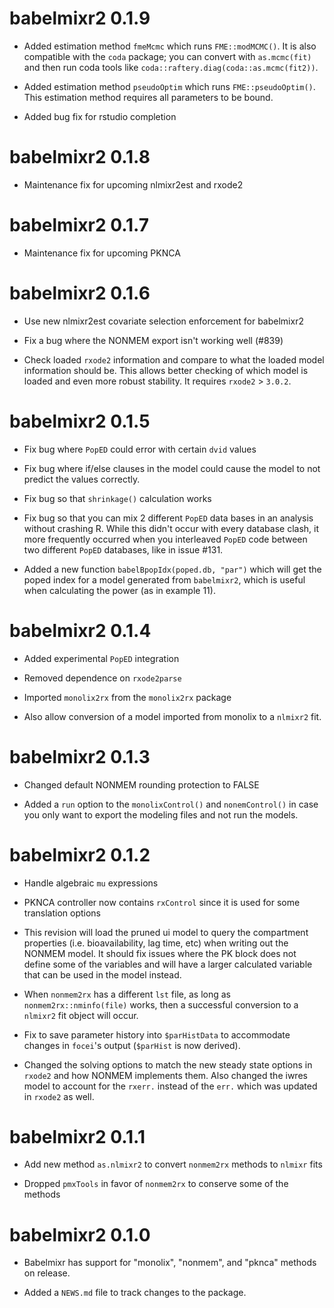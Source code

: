 # babelmixr2 0.1.9

* Added estimation method `fmeMcmc` which runs `FME::modMCMC()`.  It
  is also compatible with the `coda` package; you can convert with
  `as.mcmc(fit)` and then run coda tools like
  `coda::raftery.diag(coda::as.mcmc(fit2))`.

* Added estimation method `pseudoOptim` which runs
  `FME::pseudoOptim()`. This estimation method requires all parameters
  to be bound.

* Added bug fix for rstudio completion

# babelmixr2 0.1.8

* Maintenance fix for upcoming nlmixr2est and rxode2

# babelmixr2 0.1.7

* Maintenance fix for upcoming PKNCA

# babelmixr2 0.1.6

* Use new nlmixr2est covariate selection enforcement for babelmixr2

* Fix a bug where the NONMEM export isn't working well (#839)

* Check loaded `rxode2` information and compare to what the loaded
  model information should be. This allows better checking of which
  model is loaded and even more robust stability.  It requires
  `rxode2` > `3.0.2`.

# babelmixr2 0.1.5

* Fix bug where `PopED` could error with certain `dvid` values

* Fix bug where if/else clauses in the model could cause the model to
  not predict the values correctly.

* Fix bug so that `shrinkage()` calculation works

* Fix bug so that you can mix 2 different `PopED` data bases in an
  analysis without crashing R.  While this didn't occur with every
  database clash, it more frequently occurred when you interleaved
  `PopED` code between two different `PopED` databases, like in issue
  #131.

* Added a new function `babelBpopIdx(poped.db, "par")` which will get
  the poped index for a model generated from `babelmixr2`, which is
  useful when calculating the power (as in example 11).

# babelmixr2 0.1.4

* Added experimental `PopED` integration

* Removed dependence on `rxode2parse`

* Imported `monolix2rx` from the `monolix2rx` package

* Also allow conversion of a model imported from monolix to a
  `nlmixr2` fit.

# babelmixr2 0.1.3

* Changed default NONMEM rounding protection to FALSE

* Added a `run` option to the `monolixControl()` and `nonemControl()`
  in case you only want to export the modeling files and not run the
  models.

# babelmixr2 0.1.2

* Handle algebraic `mu` expressions

* PKNCA controller now contains `rxControl` since it is used for some
  translation options

* This revision will load the pruned ui model to query the compartment
  properties (i.e. bioavailability, lag time, etc) when writing out the
  NONMEM model.  It should fix issues where the PK block does not
  define some of the variables and will have a larger calculated
  variable that can be used in the model instead.

* When `nonmem2rx` has a different `lst` file, as long as
  `nonmem2rx::nminfo(file)` works, then a successful conversion to a
  `nlmixr2` fit object will occur.

* Fix to save parameter history into `$parHistData` to accommodate
  changes in `focei`'s output (`$parHist` is now derived).

* Changed the solving options to match the new steady state options in
  `rxode2` and how NONMEM implements them.  Also changed the iwres
  model to account for the `rxerr.` instead of the `err.` which was
  updated in `rxode2` as well.


# babelmixr2 0.1.1

* Add new method `as.nlmixr2` to convert `nonmem2rx` methods to `nlmixr` fits

* Dropped `pmxTools` in favor of `nonmem2rx` to conserve some of the
  methods

# babelmixr2 0.1.0

* Babelmixr has support for "monolix", "nonmem", and "pknca" methods
  on release.

* Added a `NEWS.md` file to track changes to the package.
